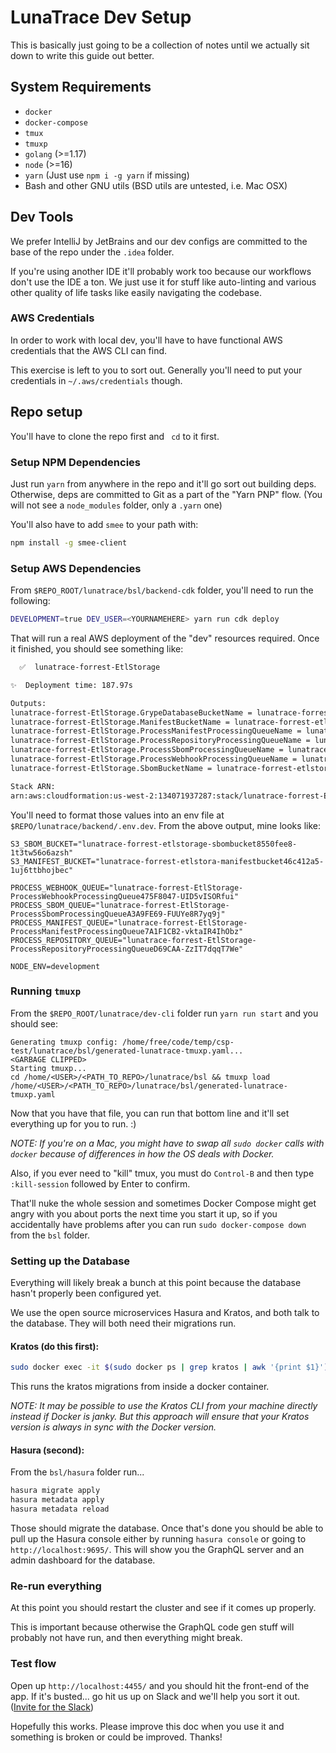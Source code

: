 <!--
  ~ Copyright by LunaSec (owned by Refinery Labs, Inc)
  ~
  ~ Licensed under the Creative Commons Attribution-ShareAlike 4.0 International
  ~ (the "License"); you may not use this file except in compliance with the
  ~ License. You may obtain a copy of the License at
  ~
  ~ https://creativecommons.org/licenses/by-sa/4.0/legalcode
  ~
  ~ See the License for the specific language governing permissions and
  ~ limitations under the License.
  ~
-->
# LunaTrace Dev Setup

This is basically just going to be a collection of notes until we actually sit down to write this guide out better.

## System Requirements

- `docker`
- `docker-compose`
- `tmux`
- `tmuxp`
- `golang` (>=1.17)
- `node` (>=16)
- `yarn` (Just use `npm i -g yarn` if missing)
- Bash and other GNU utils (BSD utils are untested, i.e. Mac OSX)

## Dev Tools

We prefer IntelliJ by JetBrains and our dev configs are committed to the base of the repo under the `.idea` folder.

If you're using another IDE it'll probably work too because our workflows don't use the IDE a ton. We just use it for
stuff like auto-linting and various other quality of life tasks like easily navigating the codebase.

### AWS Credentials

In order to work with local dev, you'll have to have functional AWS credentials that the AWS CLI can find.

This exercise is left to you to sort out. Generally you'll need to put your credentials in `~/.aws/credentials` though.

## Repo setup

You'll have to clone the repo first and ` cd` to it first.

### Setup NPM Dependencies

Just run `yarn` from anywhere in the repo and it'll go sort out building deps. Otherwise, deps are committed to Git as
a part of the "Yarn PNP" flow. (You will not see a `node_modules` folder, only a `.yarn` one)

You'll also have to add `smee` to your path with:

```sh
npm install -g smee-client
```

### Setup AWS Dependencies

From `$REPO_ROOT/lunatrace/bsl/backend-cdk` folder, you'll need to run the following:
```sh
DEVELOPMENT=true DEV_USER=<YOURNAMEHERE> yarn run cdk deploy
```

That will run a real AWS deployment of the "dev" resources required. Once it finished, you should see something like:

```sh
  ✅  lunatrace-forrest-EtlStorage

✨  Deployment time: 187.97s

Outputs:
lunatrace-forrest-EtlStorage.GrypeDatabaseBucketName = lunatrace-forrest-etlsto-grypedatabasebucketddd6c-xaxd9qi54ohd
lunatrace-forrest-EtlStorage.ManifestBucketName = lunatrace-forrest-etlstora-manifestbucket46c412a5-1uj6ttbhojbec
lunatrace-forrest-EtlStorage.ProcessManifestProcessingQueueName = lunatrace-forrest-EtlStorage-ProcessManifestProcessingQueue7A1F1CB2-vktaIR4IhObz
lunatrace-forrest-EtlStorage.ProcessRepositoryProcessingQueueName = lunatrace-forrest-EtlStorage-ProcessRepositoryProcessingQueueD69CAA-ZzIT7dqqT7We
lunatrace-forrest-EtlStorage.ProcessSbomProcessingQueueName = lunatrace-forrest-EtlStorage-ProcessSbomProcessingQueueA3A9FE69-FUUYe8R7yq9j
lunatrace-forrest-EtlStorage.ProcessWebhookProcessingQueueName = lunatrace-forrest-EtlStorage-ProcessWebhookProcessingQueue475F8047-UID5vISORfui
lunatrace-forrest-EtlStorage.SbomBucketName = lunatrace-forrest-etlstorage-sbombucket8550fee8-1t3tw56o6azsh

Stack ARN:
arn:aws:cloudformation:us-west-2:134071937287:stack/lunatrace-forrest-EtlStorage/d8f85c50-cca8-11ec-8714-024c26edafc1


```

You'll need to format those values into an env file at `$REPO/lunatrace/backend/.env.dev`.  From the above output, mine looks like:

```env
S3_SBOM_BUCKET="lunatrace-forrest-etlstorage-sbombucket8550fee8-1t3tw56o6azsh"
S3_MANIFEST_BUCKET="lunatrace-forrest-etlstora-manifestbucket46c412a5-1uj6ttbhojbec"

PROCESS_WEBHOOK_QUEUE="lunatrace-forrest-EtlStorage-ProcessWebhookProcessingQueue475F8047-UID5vISORfui"
PROCESS_SBOM_QUEUE="lunatrace-forrest-EtlStorage-ProcessSbomProcessingQueueA3A9FE69-FUUYe8R7yq9j"
PROCESS_MANIFEST_QUEUE="lunatrace-forrest-EtlStorage-ProcessManifestProcessingQueue7A1F1CB2-vktaIR4IhObz"
PROCESS_REPOSITORY_QUEUE="lunatrace-forrest-EtlStorage-ProcessRepositoryProcessingQueueD69CAA-ZzIT7dqqT7We"

NODE_ENV=development

```

### Running `tmuxp`

From the `$REPO_ROOT/lunatrace/dev-cli` folder run `yarn run start` and you should see:

```
Generating tmuxp config: /home/free/code/temp/csp-test/lunatrace/bsl/generated-lunatrace-tmuxp.yaml...
<GARBAGE CLIPPED>
Starting tmuxp...
cd /home/<USER>/<PATH_TO_REPO>/lunatrace/bsl && tmuxp load /home/<USER>/<PATH_TO_REPO>/lunatrace/bsl/generated-lunatrace-tmuxp.yaml
```

Now that you have that file, you can run that bottom line and it'll set everything up for you to run. :)

_NOTE: If you're on a Mac, you might have to swap all `sudo docker` calls with `docker` because of differences in how the OS deals with Docker._

Also, if you ever need to "kill" tmux, you must do `Control-B` and then type `:kill-session` followed by Enter to confirm.

That'll nuke the whole session and sometimes Docker Compose might get angry with you about ports the next time you start
it up, so if you accidentally have problems after you can run `sudo docker-compose down` from the `bsl` folder.

### Setting up the Database

Everything will likely break a bunch at this point because the database hasn't properly been configured yet.

We use the open source microservices Hasura and Kratos, and both talk to the database. They will both need their migrations run.

#### Kratos (do this first):

```sh
sudo docker exec -it $(sudo docker ps | grep kratos | awk '{print $1}') /usr/bin/kratos migrate sql /config/config.yaml migrate sql -e --yes
```

This runs the kratos migrations from inside a docker container.

_NOTE: It may be possible to use the Kratos CLI from your machine directly instead if Docker is janky. But this approach
will ensure that your Kratos version is always in sync with the Docker version._

#### Hasura (second):

From the `bsl/hasura` folder run...

```sh
hasura migrate apply
hasura metadata apply
hasura metadata reload
```

Those should migrate the database. Once that's done you should be able to pull up the Hasura console either
by running `hasura console` or going to `http://localhost:9695/`. This will show you the GraphQL server and an admin
dashboard for the database.

### Re-run everything

At this point you should restart the cluster and see if it comes up properly.

This is important because otherwise the GraphQL code gen stuff will probably not have run, and then everything might break.

### Test flow

Open up `http://localhost:4455/` and you should hit the front-end of the app. If it's busted... go hit us up on Slack
and we'll help you sort it out. 
([Invite for the Slack](https://join.slack.com/t/lunaseccommunity/shared_invite/zt-178lvngk1-SHS6bMkQS71YWtCne2XWhA))

Hopefully this works. Please improve this doc when you use it and something is broken or could be improved. Thanks!
